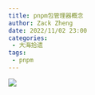 ```yaml
---
title: pnpm包管理器概念
author: Zack Zheng
date: 2022/11/02 23:00
categories:
 - 大海拾遗
tags:
 - pnpm
---
```


![](https://gitee.com/zackzhengxy/picGallery/raw/main/imgs/pnpm包管理器概念.svg)
